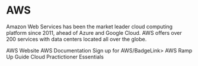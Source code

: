 # AWS

Amazon Web Services has been the market leader cloud computing platform since 2011, ahead of Azure and Google Cloud. AWS offers over 200 services with data centers located all over the globe.

<BadgeLink badgeText='Official Website' colorScheme='blue' href='https://aws.amazon.com/'>AWS Website</BadgeLink>
<BadgeLink badgeText='Official Documentation' colorScheme='blue' href='https://docs.aws.amazon.com/'>AWS Documentation</BadgeLink>
<BadgeLink badgeText='Sign Up' colorScheme='blue' href='https://portal.aws.amazon.com/billing/signup'>Sign up for AWS/BadgeLink>
<BadgeLink badgeText='Ramp Up Guides' colorScheme='blue' href='https://d1.awsstatic.com/training-and-certification/ramp-up_guides/Ramp-Up_Guide_CloudPractitioner.pdf'>AWS Ramp Up Guide</BadgeLink>
<BadgeLink badgeText='Essentials' colorScheme='blue' href='https://explore.skillbuilder.aws/learn/course/external/view/elearning/134/aws-cloud-practitioner-essentials'>Cloud Practictioner Essentials</BadgeLink>
